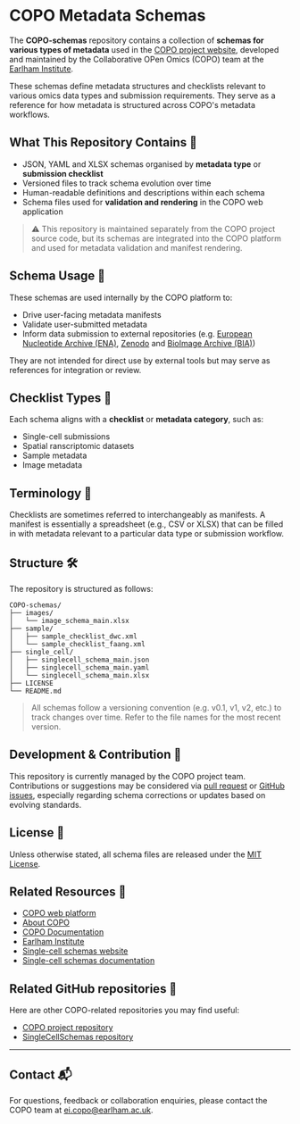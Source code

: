 # COPO Metadata Schemas

The **COPO-schemas** repository contains a collection of **schemas for various types of metadata** used in the [COPO project website](https://copo-project.org), developed and maintained by the Collaborative OPen Omics (COPO) team at the [Earlham Institute](https://www.earlham.ac.uk).

These schemas define metadata structures and checklists relevant to various omics data types and submission requirements. They serve as a reference for how metadata is structured across COPO's metadata workflows.

## What This Repository Contains 📂

- JSON, YAML and XLSX schemas organised by **metadata type** or **submission checklist**
- Versioned files to track schema evolution over time
- Human-readable definitions and descriptions within each schema
- Schema files used for **validation and rendering** in the COPO web application

> ⚠️ This repository is maintained separately from the COPO project source code, but its schemas are integrated into the COPO platform and used for metadata validation and manifest rendering.

## Schema Usage 🧩

These schemas are used internally by the COPO platform to:
- Drive user-facing metadata manifests
- Validate user-submitted metadata
- Inform data submission to external repositories (e.g. [European Nucleotide Archive (ENA)](https://www.ebi.ac.uk/ena/browser/home), [Zenodo](https://zenodo.org) and [BioImage Archive (BIA)](https://www.ebi.ac.uk/bioimage-archive))

They are not intended for direct use by external tools but may serve as references for integration or review.

## Checklist Types 📌

Each schema aligns with a **checklist** or **metadata category**, such as:
- Single-cell submissions
- Spatial ranscriptomic datasets
- Sample metadata
- Image metadata

## Terminology 📝

Checklists are sometimes referred to interchangeably as manifests. A manifest is essentially a spreadsheet (e.g., CSV or XLSX) that can be filled in with metadata relevant to a particular data type or submission workflow.

## Structure 🛠
The repository is structured as follows:

```
COPO-schemas/
├── images/
│   └── image_schema_main.xlsx
├── sample/
│   ├── sample_checklist_dwc.xml
│   └── sample_checklist_faang.xml
├── single_cell/
│   ├── singlecell_schema_main.json
│   ├── singlecell_schema_main.yaml
│   └── singlecell_schema_main.xlsx
├── LICENSE
└── README.md
```
> All schemas follow a versioning convention (e.g. v0.1, v1, v2, etc.) to track changes over time. Refer to the file names for the most recent version.

## Development & Contribution 🧪

This repository is currently managed by the COPO project team. Contributions or suggestions may be considered via [pull request](https://github.com/TGAC/COPO-schemas/pulls) or [GitHub issues](https://github.com/TGAC/COPO-schemas/issues), especially regarding schema corrections or updates based on evolving standards.

## License 📄

Unless otherwise stated, all schema files are released under the [MIT License](LICENSE).

## Related Resources 🔗

- [COPO web platform](https://copo-project.org)
- [About COPO](https://copo-project.org/about)
- [COPO Documentation](https://copo-docs.readthedocs.io/en/latest)
- [Earlham Institute](https://www.earlham.ac.uk)
- [Single-cell schemas website](https://singlecellschemas.org)
- [Single-cell schemas documentation](https://copo-docs.readthedocs.io/en/latest/submissions/single-cell-submissions.html)

## Related GitHub repositories 🐙

Here are other COPO-related repositories you may find useful:

- [COPO project repository](https://github.com/TGAC/COPO-production)
- [SingleCellSchemas repository](https://github.com/TGAC/SingleCellSchemas)

---

## Contact 📬

For questions, feedback or collaboration enquiries, please contact the COPO team at [ei.copo@earlham.ac.uk](mailto:ei.copo@earlham.ac.uk).